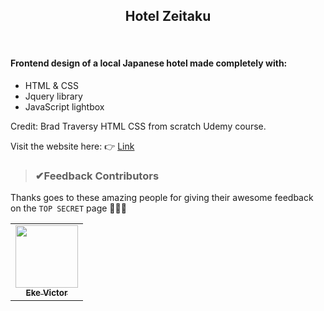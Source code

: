 <h2 align="center">Hotel Zeitaku</h2>
<br>

#### Frontend design of a local Japanese hotel made completely with:
* HTML & CSS
* Jquery library
* JavaScript lightbox

Credit: Brad Traversy HTML CSS from scratch Udemy course.

<div>
  <p>Visit the website here: 👉 <a href="https://hotelzeitaku.netlify.app">Link</a>
</div>

> ### ✔Feedback Contributors
Thanks goes to these amazing people for giving their awesome feedback on the `TOP SECRET` page 🎉🎉🎉

<!-- ALL-CONTRIBUTORS-LIST:START - Do not remove or modify this section -->
<!-- prettier-ignore-start -->
<!-- markdownlint-disable -->
<table>
<tr>
<td align="center"><a href="https://github.com/Evavic44"><img src="https://user-images.githubusercontent.com/62628408/117613910-7a7db400-b15f-11eb-8076-fa83a1a3206c.jpg" width="100px;" alt=""/><br /><sub><b>Eke Victor</b></sub></a><br /> </td>
</tr>
</table>

<!-- markdownlint-enable -->
<!-- prettier-ignore-end -->
<!-- ALL-CONTRIBUTORS-LIST:END -->
